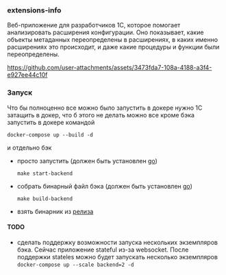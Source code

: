 ### extensions-info
Веб-приложение для разработчиков 1С, которое помогает анализировать расширения конфигурации.
Оно показывает, какие объекты метаданных переопределены в расширениях, в каких именно расширениях это происходит, и даже какие процедуры и функции были переопределены.

https://github.com/user-attachments/assets/3473fda7-108a-4188-a3f4-e927ee44c10f


### Запуск

Что бы полноценно все можно было запустить в докере нужно 1С 
затащить в докер, что б этого не делать можно все кроме бэка запустить в докере
командой
 ```
docker-compose up --build -d
 ```
и отдельно бэк 

* просто запустить (должен быть установлен [go](https://go.dev/dl/)) 
    ```
    make start-backend 
    ```
* собрать бинарный файл бэка (должен быть установлен [go](https://go.dev/dl/))
    ```
    make build-backend
    ```
* взять бинарник из [релиза](https://github.com/LazarenkoA/extensions-info/releases)

#### TODO
- сделать поддержку возможности запуска нескольких экземпляров бэка. 
Сейчас приложение stateful из-за websocket. После поддержки stateles можно будет запускать несколько экземпляров
`docker-compose up --scale backend=2 -d`